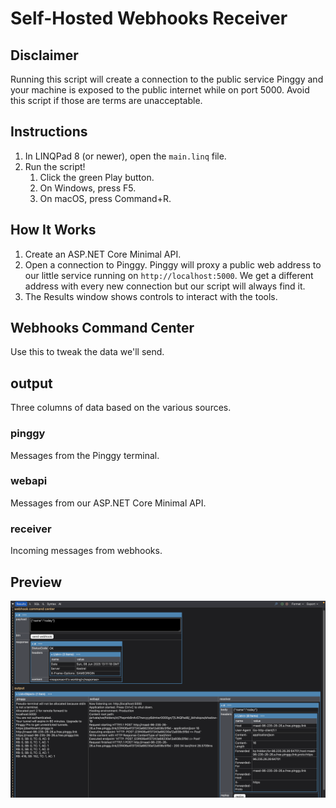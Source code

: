 # Self-Hosted Webhooks Receiver

## Disclaimer

Running this script will create a connection to the public service Pinggy and your machine is exposed to the public internet while on port 5000. Avoid this script if those are terms are unacceptable.

## Instructions

1. In LINQPad 8 (or newer), open the `main.linq` file.
2. Run the script!
   1. Click the green Play button.
   1. On Windows, press F5.
   1. On macOS, press Command+R.

## How It Works

1. Create an ASP.NET Core Minimal API.
2. Open a connection to Pinggy. Pinggy will proxy a public web address to our little service running on `http://localhost:5000`. We get a different address with every new connection but our script will always find it.
3. The Results window shows controls to interact with the tools.

## Webhooks Command Center

Use this to tweak the data we'll send.

## output

Three columns of data based on the various sources.

### pinggy

Messages from the Pinggy terminal.

### webapi

Messages from our ASP.NET Core Minimal API.

### receiver

Incoming messages from webhooks.

## Preview

<img src="screenshot.png" alt="screenshot of webhooks receiver in LINQPad showing the GUI as described on the page" />
